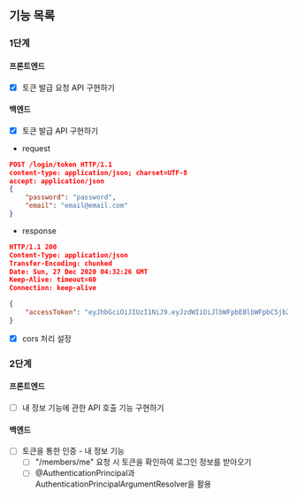 ## 기능 목록
### 1단계
#### 프론트엔드
- [x] 토큰 발급 요청 API 구현하기

#### 백엔드
- [x] 토큰 발급 API 구현하기
- request
```json
POST /login/token HTTP/1.1
content-type: application/json; charset=UTF-8
accept: application/json
{
    "password": "password",
    "email": "email@email.com"
}
```
- response
```json
HTTP/1.1 200
Content-Type: application/json
Transfer-Encoding: chunked
Date: Sun, 27 Dec 2020 04:32:26 GMT
Keep-Alive: timeout=60
Connection: keep-alive

{
    "accessToken": "eyJhbGciOiJIUzI1NiJ9.eyJzdWIiOiJlbWFpbEBlbWFpbC5jb20iLCJpYXQiOjE2MDkwNDM1NDYsImV4cCI6MTYwOTA0NzE0Nn0.dwBfYOzG_4MXj48Zn5Nmc3FjB0OuVYyNzGqFLu52syY"
}
```

- [x] cors 처리 설정

### 2단계
#### 프론트엔드
- [ ] 내 정보 기능에 관한 API 호출 기능 구현하기
  
#### 백엔드
- [ ] 토큰을 통한 인증 - 내 정보 기능 
    - [ ] "/members/me" 요청 시 토큰을 확인하여 로그인 정보를 받아오기
    - [ ] @AuthenticationPrincipal과 AuthenticationPrincipalArgumentResolver을 활용